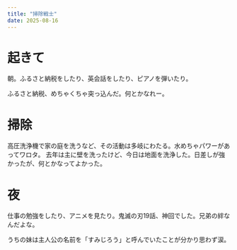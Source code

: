 ```yaml
---
title: "掃除戦士"
date: 2025-08-16
---
```


# 起きて
朝。ふるさと納税をしたり、英会話をしたり、ピアノを弾いたり。

ふるさと納税、めちゃくちゃ突っ込んだ。何とかなれー。

# 掃除
高圧洗浄機で家の庭を洗うなど、その活動は多岐にわたる。水めちゃパワーがあってワロタ。
去年は主に壁を洗ったけど、今日は地面を洗浄した。日差しが強かったが、何とかなってよかった。

# 夜
仕事の勉強をしたり、アニメを見たり。鬼滅の刃19話、神回でした。兄弟の絆なんだよな。

うちの妹は主人公の名前を「すみじろう」と呼んでいたことが分かり思わず涙。